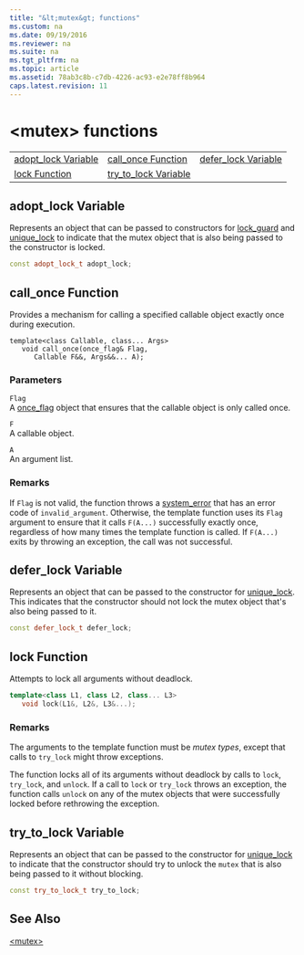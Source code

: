 ```yaml
---
title: "&lt;mutex&gt; functions"
ms.custom: na
ms.date: 09/19/2016
ms.reviewer: na
ms.suite: na
ms.tgt_pltfrm: na
ms.topic: article
ms.assetid: 78ab3c8b-c7db-4226-ac93-e2e78ff8b964
caps.latest.revision: 11
---
```

# &lt;mutex&gt; functions
||||  
|-|-|-|  
|[adopt_lock Variable](#adopt_lock_variable)|[call_once Function](#call_once_function)|[defer_lock Variable](#defer_lock_variable)|  
|[lock Function](#lock_function)|[try_to_lock Variable](#try_to_lock_variable)|  
  
##  <a name="adopt_lock_variable"></a>  adopt_lock Variable  
 Represents an object that can be passed to constructors for [lock_guard](../vs140/lock_guard-Class.md) and [unique_lock](../vs140/unique_lock-Class.md) to indicate that the mutex object that is also being passed to the constructor is locked.  
  
```cpp  
const adopt_lock_t adopt_lock;  
```  
  
##  <a name="call_once_function"></a>  call_once Function  
 Provides a mechanism for calling a specified callable object exactly once during execution.  
  
```  
template<class Callable, class... Args>  
   void call_once(once_flag& Flag,  
      Callable F&&, Args&&... A);  
```  
  
### Parameters  
 `Flag`  
 A [once_flag](../vs140/once_flag-Structure.md) object that ensures that the callable object is only called once.  
  
 `F`  
 A callable object.  
  
 `A`  
 An argument list.  
  
### Remarks  
 If `Flag` is not valid, the function throws a [system_error](../vs140/system_error-Class.md) that has an error code of `invalid_argument`. Otherwise, the template function uses its `Flag` argument to ensure that it calls `F(A...)` successfully exactly once, regardless of how many times the template function is called. If `F(A...)` exits by throwing an exception, the call was not successful.  
  
##  <a name="defer_lock_variable"></a>  defer_lock Variable  
 Represents an object that can be passed to the constructor for [unique_lock](../vs140/unique_lock-Class.md). This indicates that the constructor should not lock the mutex object that's also being passed to it.  
  
```cpp  
const defer_lock_t defer_lock;  
```  
  
##  <a name="lock_function"></a>  lock Function  
 Attempts to lock all arguments without deadlock.  
  
```cpp  
template<class L1, class L2, class... L3>  
   void lock(L1&, L2&, L3&...);  
```  
  
### Remarks  
 The arguments to the template function must be *mutex types*, except that calls to `try_lock` might throw exceptions.  
  
 The function locks all of its arguments without deadlock by calls to `lock`, `try_lock`, and `unlock`. If a call to `lock` or `try_lock` throws an exception, the function calls `unlock` on any of the mutex objects that were successfully locked before rethrowing the exception.  
  
##  <a name="try_to_lock_variable"></a>  try_to_lock Variable  
 Represents an object that can be passed to the constructor for [unique_lock](../vs140/unique_lock-Class.md) to indicate that the constructor should try to unlock the `mutex` that is also being passed to it without blocking.  
  
```cpp  
const try_to_lock_t try_to_lock;  
```  
  
## See Also  
 [&lt;mutex&gt;](../vs140/-mutex-.md)